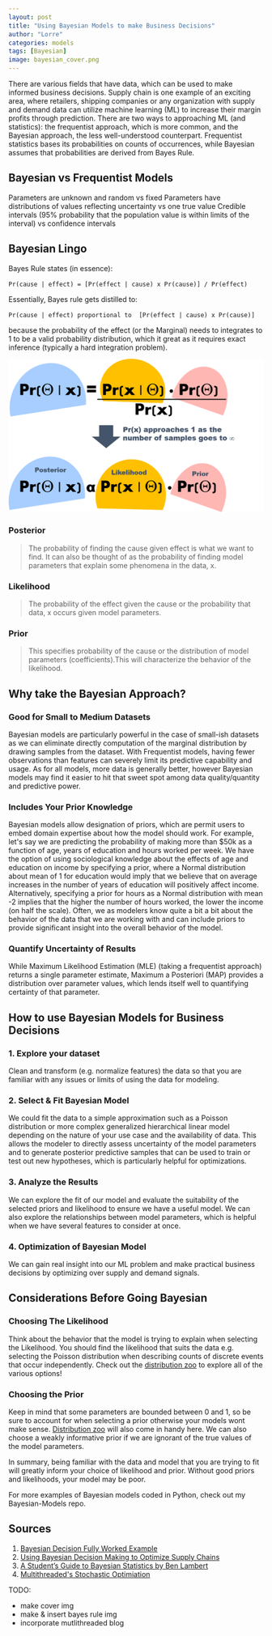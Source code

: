 ```yaml
---
layout: post
title: "Using Bayesian Models to make Business Decisions"
author: "Lorre"
categories: models
tags: [Bayesian]
image: bayesian_cover.png
---
```


There are various fields that have data, which can be used to make informed business decisions. Supply chain is one example of an exciting area, where retailers, shipping companies or any organization with supply and demand data can utilize machine learning (ML) to increase their margin profits through prediction. There are two ways to approaching ML (and statistics): the frequentist approach, which is more common, and the Bayesian approach, the less well-understood counterpart.  Frequentist statistics bases its probabilities on counts of occurrences, while Bayesian assumes that probabilities are derived from Bayes Rule.

## Bayesian vs Frequentist Models
Parameters are unknown and random vs fixed
Parameters have distributions of values reflecting uncertainty vs one true value
Credible intervals (95% probability that the population value is within limits of the interval) vs confidence intervals

## Bayesian Lingo
Bayes Rule states (in essence):

    Pr(cause | effect) = [Pr(effect | cause) x Pr(cause)] / Pr(effect)

Essentially, Bayes rule gets distilled to:

    Pr(cause | effect) proportional to  [Pr(effect | cause) x Pr(cause)]

because the probability of the effect (or the Marginal) needs to integrates to 1 to be a valid probability distribution, which it great as it requires exact inference (typically a hard integration problem).

![Image of Bayes Rule](/assets/img/bayes_rule.png)

### Posterior
> The probability of finding the cause given effect is what we want to find. It can also be thought of as the probability of finding model parameters that explain some phenomena in the data, x.

### Likelihood
> The probability of the effect given the cause or the probability that data, x occurs given model parameters.

### Prior
> This specifies probability of the cause or the distribution of model parameters (coefficients).This will characterize the behavior of the likelihood.


## Why take the Bayesian Approach?
### Good for Small to Medium Datasets
Bayesian models are particularly powerful in the case of small-ish datasets as we can eliminate directly computation of the marginal distribution by drawing samples from the dataset. With Frequentist models, having fewer observations than features can severely limit its predictive capability and usage. As for all models, more data is generally better, however Bayesian models may find it easier to hit that sweet spot among data quality/quantity and predictive power.

### Includes Your Prior Knowledge
Bayesian models allow designation of priors, which are permit users to embed domain expertise about how the model should work. For example, let's say we are predicting the probability of making more than $50k as a function of age, years of education and hours worked per week. We have the option of using sociological knowledge about the effects of age and education on income by specifying a prior, where a Normal distribution about mean of 1 for education would imply that we believe that on average increases in the number of years of education will positively affect income. Alternatively, specifying a prior for hours as a Normal distribution with mean -2 implies that the higher the number of hours worked, the lower the income (on half the scale). Often, we as modelers know quite a bit a bit about the behavior of the data that we are working with and can include priors to provide significant insight into the overall behavior of the model.

### Quantify Uncertainty of Results
While Maximum Likelihood Estimation (MLE) (taking a frequentist approach) returns a single parameter estimate, Maximum a Posteriori (MAP) provides a distribution over parameter values, which lends itself well to quantifying certainty of that parameter.

## How to use Bayesian Models for Business Decisions

### 1. Explore your dataset
Clean and transform (e.g. normalize features) the data so that you are familiar with any issues or limits of using the data for modeling.

### 2. Select & Fit Bayesian Model
We could fit the data to a simple approximation such as a Poisson distribution or more complex generalized hierarchical linear model depending on the nature of your use case and the availability of data. This allows the modeler to directly assess uncertainty of the model parameters and to generate posterior predictive samples that can be used to train or test out new hypotheses, which is particularly helpful for optimizations.

### 3. Analyze the Results
We can explore the fit of our model and evaluate the suitability of the selected priors and likelihood to ensure we have a useful model. We can also explore the relationships between model parameters, which is helpful when we have several features to consider at once.

### 4. Optimization of Bayesian Model
We can gain real insight into our ML problem and make practical business decisions by optimizing over supply and demand signals.

## Considerations Before Going Bayesian
### Choosing The Likelihood
Think about the behavior that the model is trying to explain when selecting the Likelihood. You should find the likelihood that suits the data e.g. selecting the Poisson distribution when describing counts of discrete events that occur independently. Check out the [distribution zoo](https://ben18785.shinyapps.io/distribution-zoo/) to explore all of the various options!

### Choosing the Prior
Keep in mind that some parameters are bounded between 0 and 1, so be sure to account for when selecting a prior otherwise your models wont make sense. [Distribution zoo](https://ben18785.shinyapps.io/distribution-zoo/) will also come in handy here. We can also choose a weakly informative prior if we are ignorant of the true values of the model  parameters.

In summary, being familiar with the data and model that you are trying to fit will greatly inform your choice of likelihood and prior. Without good priors and likelihoods, your model may be poor.

For more examples of Bayesian models coded in Python, check out my Bayesian-Models repo.

## Sources    
1. [Bayesian Decision Fully Worked Example](http://www.statsathome.com/2017/10/12/bayesian-decision-theory-made-ridiculously-simple/#fully-worked-example-what-price-should-i-sell-my-used-phone-for)
2. [Using Bayesian Decision Making to Optimize Supply Chains](https://twiecki.io/blog/2019/01/14/supply_chain/)
3. [A Student’s Guide to Bayesian Statistics by Ben Lambert](https://study.sagepub.com/lambert)
4. [Multithreaded's Stochastic Optimiation](https://multithreaded.stitchfix.com/blog/2019/09/10/stochastic-optimization/)

TODO:
- make cover img
- make & insert bayes rule img
- incorporate mutlithreaded blog
